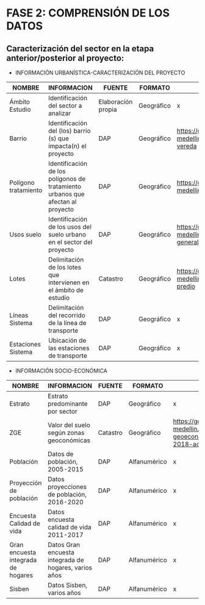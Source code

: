 
# FASE 2: COMPRENSIÓN DE LOS DATOS
## Caracterización del sector en la etapa anterior/posterior al proyecto:

* INFORMACIÓN URBANÍSTICA-CARACTERIZACIÓN DEL PROYECTO

|NOMBRE |INFORMACION|FUENTE|FORMATO|DESCARGA INFORMACIÓN|
|-----|-----|-----|-----|-----|
|Ámbito Estudio|Identificación del sector a analizar|Elaboración propia|Geográfico|x|
|Barrio|Identificación del (los) barrio (s) que impacta(n) el proyecto|DAP|Geográfico|https://geomedellin-m-medellin.opendata.arcgis.com/datasets/barrio-vereda|
|Polígono tratamiento|Identificación de los polígonos de tratamiento urbanos que afectan al proyecto|DAP|Geográfico|https://geomedellin-m-medellin.opendata.arcgis.com/datasets/tratamientos|
|Usos suelo|Identificación de los usos del suelo urbano en el sector del proyecto|DAP|Geográfico|https://geomedellin-m-medellin.opendata.arcgis.com/datasets/usos-generales-suelo-urbano|
|Lotes|Delimitación de los lotes que intervienen en el ámbito de estudio|Catastro|Geográfico|https://geomedellin-m-medellin.opendata.arcgis.com/datasets/lote-del-predio|
|Líneas Sistema|Delimitación del recorrido de la línea de transporte|DAP|Geográfico|x|
|Estaciones Sistema|Ubicación de las estaciones de transporte|DAP|Geográfico|x|

* INFORMACIÓN SOCIO-ECONÓMICA

|NOMBRE |INFORMACION|FUENTE|FORMATO|DESCARGA INFORMACIÓN|
|-----|-----|-----|-----|-----|
|Estrato|Estrato predominante por sector|DAP|Geográfico|x|
|ZGE|Valor del suelo según zonas geoconómicas|Catastro|Geográfico|https://geomedellin-m-medellin.opendata.arcgis.com/datasets/zonas-geoecon%C3%B3micas-con-vigencia-2018-acuerdo-48-de-2014|
|Población |Datos de población, 2005-2015|DAP|Alfanumérico|x|
|Proyección de población |Datos proyecciones de población, 2016-2020|DAP|Alfanumérico|x|
|Encuesta Calidad de vida|Datos encuesta calidad de vida 2011-2017|DAP|Alfanumérico|x|
|Gran encuesta integrada de hogares|Datos Gran encuesta integrada de hogares, varios años|DAP|Alfanumérico|x|
|Sisben|Datos Sisben, varios años|DAP|Alfanumérico|x|
